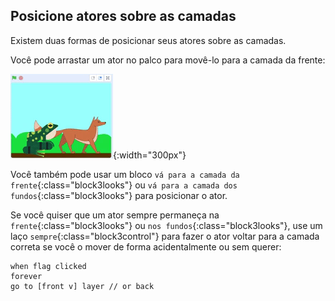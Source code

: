 ## Posicione atores sobre as camadas

Existem duas formas de posicionar seus atores sobre as camadas.

Você pode arrastar um ator no palco para movê-lo para a camada da frente:

![Arrastar um ator no palco para movê-lo para frente, em seguida, arrastar outro ator para movê-lo para frente do outro ator.](images/drag-sprite-change-layers.gif){:width="300px"}

Você também pode usar um bloco `vá para a camada da frente`{:class="block3looks"} ou `vá para a camada dos fundos`{:class="block3looks"} para posicionar o ator.

Se você quiser que um ator sempre permaneça na `frente`{:class="block3looks"} ou `nos fundos`{:class="block3looks"}, use um laço `sempre`{:class="block3control"} para fazer o ator voltar para a camada correta se você o mover de forma acidentalmente ou sem querer:

```blocks3
when flag clicked
forever
go to [front v] layer // or back
```
